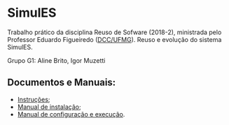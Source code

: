 # SimulES

Trabalho prático da disciplina Reuso de Sofware (2018-2), ministrada pelo Professor Eduardo Figueiredo ([DCC/UFMG](https://www.ufmg.br/)). Reuso e evolução do sistema SimulES.

Grupo G1: Aline Brito, Igor Muzetti

## Documentos e Manuais:

* [Instruções]();
* [Manual de instalação]();
* [Manual de configuração e execução]().


